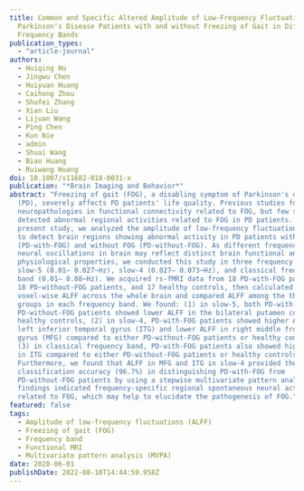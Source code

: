 ```yaml
---
title: Common and Specific Altered Amplitude of Low-Frequency Fluctuations in
  Parkinson's Disease Patients with and without Freezing of Gait in Different
  Frequency Bands
publication_types:
  - "article-journal"
authors:
  - Huiqing Hu
  - Jingwu Chen
  - Huiyuan Huang
  - Caihong Zhou
  - Shufei Zhang
  - Xian Liu
  - Lijuan Wang
  - Ping Chen
  - Kun Nie
  - admin
  - Shuai Wang
  - Biao Huang
  - Ruiwang Huang
doi: 10.1007/s11682-018-0031-x
publication: "*Brain Imaging and Behavior*"
abstract: "Freezing of gait (FOG), a disabling symptom of Parkinson's disease
  (PD), severely affects PD patients' life quality. Previous studies found
  neuropathologies in functional connectivity related to FOG, but few studies
  detected abnormal regional activities related to FOG in PD patients. In the
  present study, we analyzed the amplitude of low-frequency fluctuations (ALFF)
  to detect brain regions showing abnormal activity in PD patients with FOG
  (PD-with-FOG) and without FOG (PD-without-FOG). As different frequencies of
  neural oscillations in brain may reflect distinct brain functional and
  physiological properties, we conducted this study in three frequency bands,
  slow-5 (0.01– 0.027~Hz), slow-4 (0.027– 0.073~Hz), and classical frequency
  band (0.01– 0.08~Hz). We acquired rs-fMRI data from 18 PD-with-FOG patients,
  18 PD-without-FOG patients, and 17 healthy controls, then calculated
  voxel-wise ALFF across the whole brain and compared ALFF among the three
  groups in each frequency band. We found: (1) in slow-5, both PD-with-FOG and
  PD-without-FOG patients showed lower ALFF in the bilateral putamen compared to
  healthy controls, (2) in slow-4, PD-with-FOG patients showed higher ALFF in
  left inferior temporal gyrus (ITG) and lower ALFF in right middle frontal
  gyrus (MFG) compared to either PD-without-FOG patients or healthy controls,
  (3) in classical frequency band, PD-with-FOG patients also showed higher ALFF
  in ITG compared to either PD-without-FOG patients or healthy controls.
  Furthermore, we found that ALFF in MFG and ITG in slow-4 provided the highest
  classification accuracy (96.7%) in distinguishing PD-with-FOG from
  PD-without-FOG patients by using a stepwise multivariate pattern analysis. Our
  findings indicated frequency-specific regional spontaneous neural activity
  related to FOG, which may help to elucidate the pathogenesis of FOG."
featured: false
tags:
  - Amplitude of low-frequency fluctuations (ALFF)
  - Freezing of gait (FOG)
  - Frequency band
  - Functional MRI
  - Multivariate pattern analysis (MVPA)
date: 2020-06-01
publishDate: 2022-08-10T14:44:59.958Z
---
```

